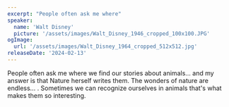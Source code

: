 ```yaml
---
excerpt: "People often ask me where"
speaker:
  name: 'Walt Disney'
  picture: '/assets/images/Walt_Disney_1946_cropped_100x100.JPG'
ogImage:
  url: '/assets/images/Walt_Disney_1964_cropped_512x512.jpg'
releaseDate: '2024-02-13'
---
```


People often ask me where we find our stories about animals... and my answer is that Nature herself writes them. The wonders of nature are endless... . Sometimes we can recognize ourselves in animals that's what makes them so interesting.
